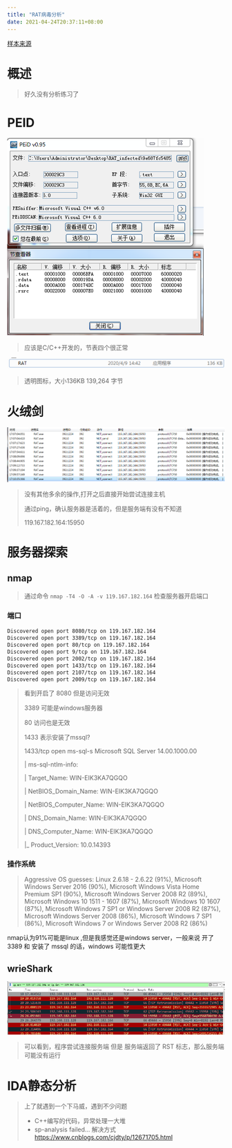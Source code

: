 ```yaml
---
title: "RAT病毒分析"
date: 2021-04-24T20:37:11+08:00
---
```



[样本来源](https://bbs.kafan.cn/thread-2178386-1-1.html)


# 概述

> 好久没有分析练习了



# PEID

![image-20200409170429252](/RAT/image-20200409170429252.png)

> 应该是C/C++开发的，节表四个很正常

![image-20200409170541686](/RAT/image-20200409170541686.png)

> 透明图标，大小136KB 139,264 字节



# 火绒剑

![image-20200409171108334](/RAT/image-20200409171108334.png)

>  没有其他多余的操作,打开之后直接开始尝试连接主机
>
> 通过ping，确认服务器是活着的，但是服务端有没有不知道
>
> 119.167.182.164:15950



# 服务器探索

## nmap

> 通过命令 `nmap -T4 -O -A -v 119.167.182.164` 检查服务器开启端口

### 端口

```
Discovered open port 8080/tcp on 119.167.182.164
Discovered open port 3389/tcp on 119.167.182.164
Discovered open port 80/tcp on 119.167.182.164
Discovered open port 9/tcp on 119.167.182.164
Discovered open port 2002/tcp on 119.167.182.164
Discovered open port 1433/tcp on 119.167.182.164
Discovered open port 2107/tcp on 119.167.182.164
Discovered open port 2009/tcp on 119.167.182.164
```

> 看到开启了 8080 但是访问无效
>
> 3389 可能是windows服务器
>
> 80 访问也是无效
>
> 1433 表示安装了mssql?
>
> 1433/tcp open  ms-sql-s   Microsoft SQL Server  14.00.1000.00
>
> | ms-sql-ntlm-info: 
>
> |   Target_Name: WIN-EIK3KA7QGQO
>
> |   NetBIOS_Domain_Name: WIN-EIK3KA7QGQO
>
> |   NetBIOS_Computer_Name: WIN-EIK3KA7QGQO
>
> |   DNS_Domain_Name: WIN-EIK3KA7QGQO
>
> |   DNS_Computer_Name: WIN-EIK3KA7QGQO
>
> |_  Product_Version: 10.0.14393

### 操作系统

> Aggressive OS guesses: Linux 2.6.18 - 2.6.22 (91%), Microsoft Windows Server 2016 (90%), Microsoft Windows Vista Home Premium SP1 (90%), Microsoft Windows Server 2008 R2 (89%), Microsoft Windows 10 1511 - 1607 (87%), Microsoft Windows 10 1607 (87%), Microsoft Windows 7 SP1 or Windows Server 2008 R2 (87%), Microsoft Windows Server 2008 (86%), Microsoft Windows 7 SP1 (86%), Microsoft Windows 7 or Windows Server 2008 R2 (86%)

nmap认为91%可能是linux ,但是我感觉还是windows server，一般来说 开了3389 和 安装了 mssql 的话，windows 可能性更大

## wrieShark

![image-20200409172145543](/RAT/image-20200409172145543.png)

> 可以看到，程序尝试连接服务端 但是 服务端返回了 RST 标志，那么服务端可能没有运行



# IDA静态分析

> 上了就遇到一个下马威，遇到不少问题
>
> + C++编写的代码，异常处理一大堆
> + sp-analysis failed...  解决方式<https://www.cnblogs.com/cjdty/p/12671705.html>



